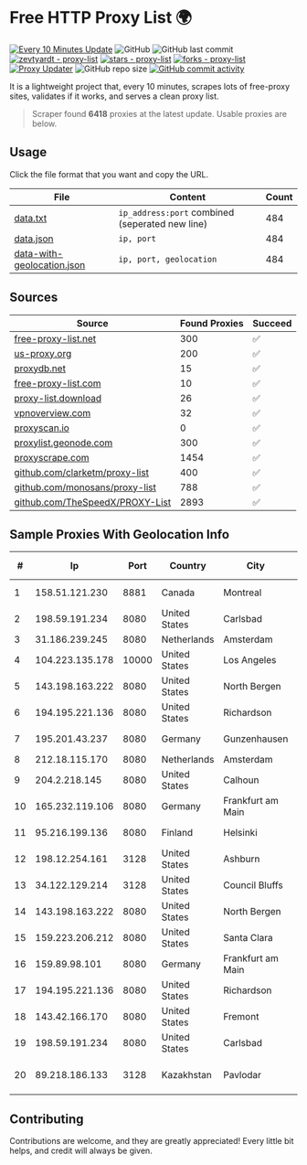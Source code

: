 
# Free HTTP Proxy List 🌍

[![Every 10 Minutes Update](https://github.com/mertguvencli/http-proxy-list/actions/workflows/main.yml/badge.svg?branch=main)](https://github.com/mertguvencli/http-proxy-list/actions/workflows/main.yml)
![GitHub](https://img.shields.io/github/license/mertguvencli/http-proxy-list)
![GitHub last commit](https://img.shields.io/github/last-commit/mertguvencli/http-proxy-list)
[![zevtyardt - proxy-list](https://img.shields.io/static/v1?label=zevtyardt&message=proxy-list&color=blue&logo=github)](https://github.com/zevtyardt/proxy-list "Go to GitHub repo")
[![stars - proxy-list](https://img.shields.io/github/stars/zevtyardt/proxy-list?style=social)](https://github.com/zevtyardt/proxy-list)
[![forks - proxy-list](https://img.shields.io/github/forks/zevtyardt/proxy-list?style=social)](https://github.com/zevtyardt/proxy-list)
[![Proxy Updater](https://github.com/zevtyardt/proxy-list/workflows/Proxy%20Updater/badge.svg)](https://github.com/zevtyardt/proxy-list/actions?query=workflow:"Proxy+Updater")
![GitHub repo size](https://img.shields.io/github/repo-size/zevtyardt/proxy-list)
[![GitHub commit activity](https://img.shields.io/github/commit-activity/m/zevtyardt/proxy-list?logo=commits)](https://github.com/zevtyardt/proxy-list/commits/main)

It is a lightweight project that, every 10 minutes, scrapes lots of free-proxy sites, validates if it works, and serves a clean proxy list.

> Scraper found **6418** proxies at the latest update. Usable proxies are below.

## Usage

Click the file format that you want and copy the URL.

|File|Content|Count|
|----|-------|-----|
|[data.txt](https://raw.githubusercontent.com/mertguvencli/http-proxy-list/main/proxy-list/data.txt)|`ip_address:port` combined (seperated new line)|484|
|[data.json](https://raw.githubusercontent.com/mertguvencli/http-proxy-list/main/proxy-list/data.json)|`ip, port`|484|
|[data-with-geolocation.json](https://raw.githubusercontent.com/mertguvencli/http-proxy-list/main/proxy-list/data-with-geolocation.json)|`ip, port, geolocation`|484|

## Sources

|Source|Found Proxies|Succeed|
|------|-------------|-------|
|[free-proxy-list.net](https://free-proxy-list.net)|300|✅|
|[us-proxy.org](https://www.us-proxy.org)|200|✅|
|[proxydb.net](http://proxydb.net)|15|✅|
|[free-proxy-list.com](https://free-proxy-list.com/?page=&port=&type%5B%5D=http&type%5B%5D=https&up_time=0&search=Search)|10|✅|
|[proxy-list.download](https://www.proxy-list.download/HTTP)|26|✅|
|[vpnoverview.com](https://vpnoverview.com/privacy/anonymous-browsing/free-proxy-servers)|32|✅|
|[proxyscan.io](https://www.proxyscan.io)|0|✅|
|[proxylist.geonode.com](https://proxylist.geonode.com/api/proxy-list?limit=300&page=1&sort_by=lastChecked&sort_type=desc&protocols=http,https)|300|✅|
|[proxyscrape.com](https://api.proxyscrape.com/v2/?request=displayproxies&protocol=http&timeout=10000&country=all&ssl=all&anonymity=all)|1454|✅|
|[github.com/clarketm/proxy-list](https://raw.githubusercontent.com/clarketm/proxy-list/master/proxy-list-raw.txt)|400|✅|
|[github.com/monosans/proxy-list](https://raw.githubusercontent.com/monosans/proxy-list/main/proxies/http.txt)|788|✅|
|[github.com/TheSpeedX/PROXY-List](https://raw.githubusercontent.com/TheSpeedX/PROXY-List/master/http.txt)|2893|✅|


## Sample Proxies With Geolocation Info

|#|Ip|Port|Country|City|Internet Service Provider|
|-|--|----|-------|----|-------------------------|
|1|158.51.121.230|8881|Canada|Montreal|GLOBALTELEHOST Corp.|
|2|198.59.191.234|8080|United States|Carlsbad|TDS TELECOM|
|3|31.186.239.245|8080|Netherlands|Amsterdam|NetSkope Inc|
|4|104.223.135.178|10000|United States|Los Angeles|LayerHost|
|5|143.198.163.222|8080|United States|North Bergen|DigitalOcean, LLC|
|6|194.195.221.136|8080|United States|Richardson|Akamai Technologies, Inc.|
|7|195.201.43.237|8080|Germany|Gunzenhausen|Hetzner Online GmbH|
|8|212.18.115.170|8080|Netherlands|Amsterdam|NovoServe B.V.|
|9|204.2.218.145|8080|United States|Calhoun|NTT America, Inc.|
|10|165.232.119.106|8080|Germany|Frankfurt am Main|DigitalOcean, LLC|
|11|95.216.199.136|8080|Finland|Helsinki|Hetzner Online GmbH|
|12|198.12.254.161|3128|United States|Ashburn|GoDaddy.com, LLC|
|13|34.122.129.214|3128|United States|Council Bluffs|Google LLC|
|14|143.198.163.222|8080|United States|North Bergen|DigitalOcean, LLC|
|15|159.223.206.212|8080|United States|Santa Clara|DigitalOcean, LLC|
|16|159.89.98.101|8080|Germany|Frankfurt am Main|DigitalOcean, LLC|
|17|194.195.221.136|8080|United States|Richardson|Akamai Technologies, Inc.|
|18|143.42.166.170|8080|United States|Fremont|Linode|
|19|198.59.191.234|8080|United States|Carlsbad|TDS TELECOM|
|20|89.218.186.133|3128|Kazakhstan|Pavlodar|Kazakhtelecom Data Network Administration|



## Contributing

Contributions are welcome, and they are greatly appreciated! Every
little bit helps, and credit will always be given.

